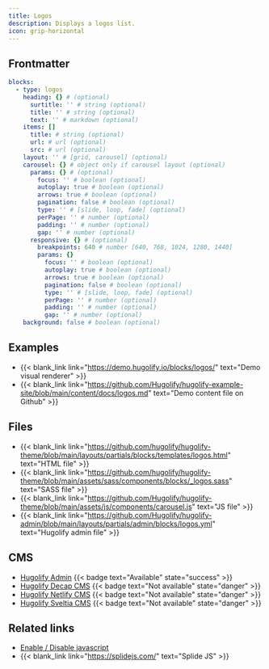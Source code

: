 ```yaml
---
title: Logos
description: Displays a logos list.
icon: grip-horizontal
---
```


## Frontmatter

```yml
blocks:
  - type: logos
    heading: {} # (optional)
      surtitle: '' # string (optional)
      title: '' # string (optional)
      text: '' # markdown (optional)
    items: []
      title: # string (optional)
      url: # url (optional)
      src: # url (optional)
    layout: '' # [grid, carousel] (optional)
    carousel: {} # object only if carousel layout (optional)
      params: {} # (optional)
        focus: '' # boolean (optional)
        autoplay: true # boolean (optional)
        arrows: true # boolean (optional)
        pagination: false # boolean (optional)
        type: '' # [slide, loop, fade] (optional)
        perPage: '' # number (optional)
        padding: '' # number (optional)
        gap: '' # number (optional)
      responsive: {} # (optional)
        breakpoints: 640 # number [640, 768, 1024, 1280, 1440]
        params: {}
          focus: '' # boolean (optional)
          autoplay: true # boolean (optional)
          arrows: true # boolean (optional)
          pagination: false # boolean (optional)
          type: '' # [slide, loop, fade] (optional)
          perPage: '' # number (optional)
          padding: '' # number (optional)
          gap: '' # number (optional)
    background: false # boolean (optional)
```

## Examples

- {{< blank_link link="https://demo.hugolify.io/blocks/logos/" text="Demo visual renderer" >}}
- {{< blank_link link="https://github.com/Hugolify/hugolify-example-site/blob/main/content/docs/logos.md" text="Demo content file on Github" >}}

## Files

- {{< blank_link link="https://github.com/hugolify/hugolify-theme/blob/main/layouts/partials/blocks/templates/logos.html" text="HTML file" >}}
- {{< blank_link link="https://github.com/hugolify/hugolify-theme/blob/main/assets/sass/components/blocks/_logos.sass" text="SASS file" >}}
- {{< blank_link link="https://github.com/Hugolify/hugolify-theme/blob/main/assets/js/components/carousel.js" text="JS file" >}}
- {{< blank_link link="https://github.com/Hugolify/hugolify-admin/blob/main/layouts/partials/admin/blocks/logos.yml" text="Hugolify admin file" >}}

## CMS

- [Hugolify Admin](/docs/cms/admin/) {{< badge text="Available" state="success" >}}
- [Hugolify Decap CMS](/docs/cms/decap-cms/) {{< badge text="Not available" state="danger" >}}
- [Hugolify Netlify CMS](/docs/cms/netlify-cms/) {{< badge text="Not available" state="danger" >}}
- [Hugolify Sveltia CMS](/docs/cms/sveltia-cms/) {{< badge text="Not available" state="danger" >}}

## Related links

- [Enable / Disable javascript](/docs/getting-started/customization/javascript/#carousel-splidejs)
- {{< blank_link link="https://splidejs.com/" text="Splide JS" >}}
